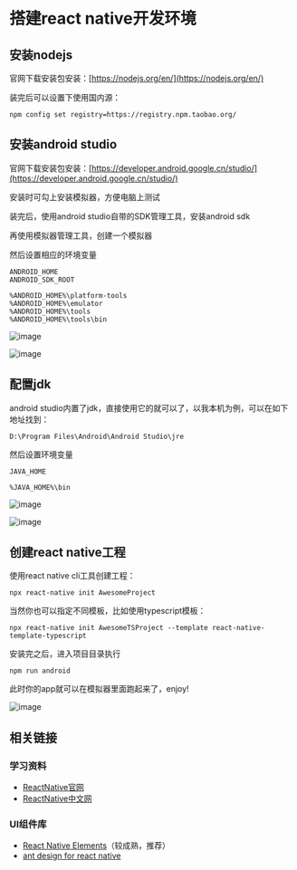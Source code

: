 # 搭建react native开发环境

## 安装nodejs

官网下载安装包安装：[https://nodejs.org/en/](https://nodejs.org/en/)

装完后可以设置下使用国内源：

```
npm config set registry=https://registry.npm.taobao.org/
```

## 安装android studio

官网下载安装包安装：[https://developer.android.google.cn/studio/](https://developer.android.google.cn/studio/)

安装时可勾上安装模拟器，方便电脑上测试

装完后，使用android studio自带的SDK管理工具，安装android sdk

再使用模拟器管理工具，创建一个模拟器

然后设置相应的环境变量

```
ANDROID_HOME
ANDROID_SDK_ROOT

%ANDROID_HOME%\platform-tools
%ANDROID_HOME%\emulator
%ANDROID_HOME%\tools
%ANDROID_HOME%\tools\bin
```

![image](https://user-images.githubusercontent.com/6689073/150129016-7a7326a4-e1be-4453-af59-3f6244faabc1.png)

![image](https://user-images.githubusercontent.com/6689073/150142518-8c76a9d3-65da-4381-9add-79c3288028d1.png)

## 配置jdk

android studio内置了jdk，直接使用它的就可以了，以我本机为例，可以在如下地址找到：
```
D:\Program Files\Android\Android Studio\jre
```

然后设置环境变量
```
JAVA_HOME

%JAVA_HOME%\bin
```

![image](https://user-images.githubusercontent.com/6689073/150142111-363d12ae-3f29-43fb-ace4-b7871a58fc8b.png)

![image](https://user-images.githubusercontent.com/6689073/150142358-2ce778cf-8148-48de-806f-e271c27c2685.png)


## 创建react native工程

使用react native cli工具创建工程：
```
npx react-native init AwesomeProject
```

当然你也可以指定不同模板，比如使用typescript模板：
```
npx react-native init AwesomeTSProject --template react-native-template-typescript
```

安装完之后，进入项目目录执行
```
npm run android
```

此时你的app就可以在模拟器里面跑起来了，enjoy!

![image](https://user-images.githubusercontent.com/6689073/150142686-487f5942-4c50-4f71-b239-209be7322e1a.png)

## 相关链接

### 学习资料

- [ReactNative官网](https://reactnative.dev/)
- [ReactNative中文网](https://reactnative.cn/)

### UI组件库

- [React Native Elements](https://reactnativeelements.com/)（较成熟，推荐）
- [ant design for react native](https://rn.mobile.ant.design/docs/react/introduce-cn)
